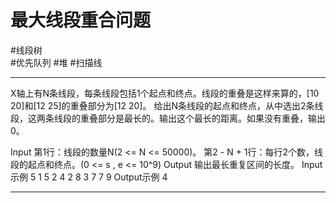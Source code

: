 # 最大线段重合问题

#线段树  
#优先队列 
#堆 
#扫描线  


---

X轴上有N条线段，每条线段包括1个起点和终点。线段的重叠是这样来算的，[10 20]和[12 25]的重叠部分为[12 20]。
给出N条线段的起点和终点，从中选出2条线段，这两条线段的重叠部分是最长的。输出这个最长的距离。如果没有重叠，输出0。
 
Input
第1行：线段的数量N(2 <= N <= 50000)。
第2 - N + 1行：每行2个数，线段的起点和终点。(0 <= s , e <= 10^9)
Output
输出最长重复区间的长度。
Input示例
5
1 5
2 4
2 8
3 7
7 9
Output示例
4

---